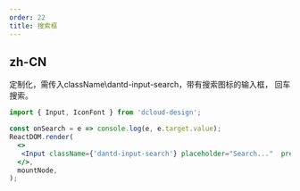 ```yaml
---
order: 22
title: 搜索框
---
```


## zh-CN

定制化，需传入className\dantd-input-search，带有搜索图标的输入框， 回车搜索。


```jsx
import { Input, IconFont } from 'dcloud-design';

const onSearch = e => console.log(e, e.target.value);
ReactDOM.render(
  <>
   <Input className={'dantd-input-search'} placeholder="Search..."  prefix={<IconFont type='icon-sousuo' style={{fontSize: 13}} />} onPressEnter={onSearch}/>
  </>,
  mountNode,
);
```
